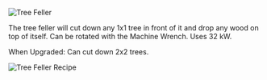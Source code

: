![Tree Feller](https://i.imgur.com/cbY5iEx.png?1)

The tree feller will cut down any 1x1 tree in front of it and drop any wood on top of itself. Can be rotated with the Machine Wrench. Uses 32 kW.

When Upgraded: Can cut down 2x2 trees.

![Tree Feller Recipe](https://i.imgur.com/HF5I3BC.png?1)
